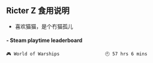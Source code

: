 ## Ricter Z 食用说明
- 喜欢猫猫，是个冇猫孤儿

<!-- steam-box start -->
#### - Steam playtime leaderboard
```text
🎮 World of Warships                 🕘 57 hrs 6 mins
```
<!-- Powered by https://github.com/YouEclipse/steam-box . -->
<!-- steam-box end -->
